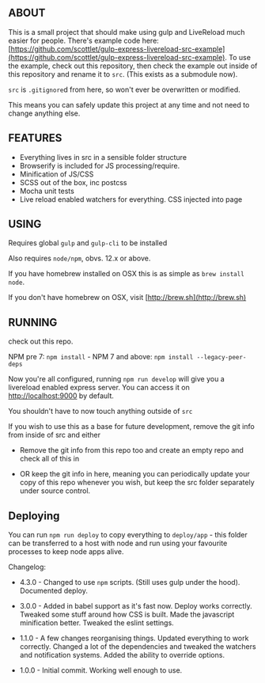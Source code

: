 ## ABOUT

This is a small project that should make using gulp and LiveReload much easier
for people. There's example code here: [https://github.com/scottlet/gulp-express-livereload-src-example](https://github.com/scottlet/gulp-express-livereload-src-example). To use the example,
check out this repository, then check the example out inside of this repository
and rename it to `src`. (This exists as a submodule now).

`src` is `.gitignore`d from here, so won't ever be overwritten or modified.

This means you can safely update this project at any time and not need to
change anything else.

## FEATURES

- Everything lives in src in a sensible folder structure
- Browserify is included for JS processing/require.
- Minification of JS/CSS
- SCSS out of the box, inc postcss
- Mocha unit tests
- Live reload enabled watchers for everything. CSS injected into page

## USING

Requires global `gulp` and `gulp-cli` to be installed

Also requires `node/npm`, obvs. 12.x or above.

If you have homebrew installed on OSX this is as simple as `brew install node`.

If you don't have homebrew on OSX, visit [http://brew.sh](http://brew.sh)

## RUNNING

check out this repo.

NPM pre 7: `npm install` - NPM 7 and above: `npm install --legacy-peer-deps`

Now you're all configured, running `npm run develop` will give you a livereload enabled express server. You can access it on
[http://localhost:9000](http://localhost:9000) by default.

You shouldn't have to now touch anything outside of `src`

If you wish to use this as a base for future development, remove the git info
from inside of src and either

- Remove the git info from this repo too and create an empty repo and check all of this in

- OR keep the git info in here, meaning you can periodically update your copy
  of this repo whenever you wish, but keep the src folder separately under source control.

## Deploying

You can run `npm run deploy` to copy everything to `deploy/app` - this folder can be transferred to a host with node and run using your favourite processes to keep node apps alive.

Changelog:

- 4.3.0 - Changed to use `npm` scripts. (Still uses gulp under the hood). Documented deploy.
- 3.0.0 - Added in babel support as it's fast now. Deploy works correctly. Tweaked some stuff around how CSS is built. Made the javascript minification better. Tweaked the eslint settings.
- 1.1.0 - A few changes reorganising things. Updated everything to work correctly.
  Changed a lot of the dependencies and tweaked the watchers and notification systems. Added the ability to override options.

- 1.0.0 - Initial commit. Working well enough to use.
